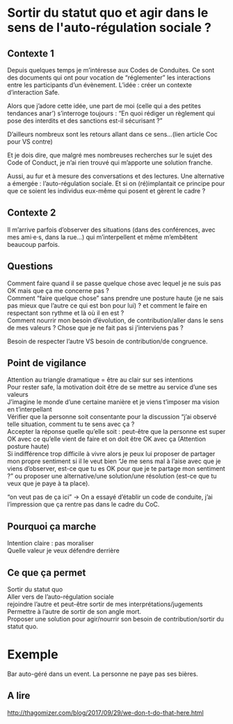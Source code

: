 # Sortir du statut quo et agir dans le sens de l'auto-régulation sociale ?

## Contexte 1
Depuis quelques temps je m’intéresse aux Codes de Conduites. Ce sont des documents qui ont pour vocation de “réglementer” les interactions entre les participants d’un évènement. L’idée : créer un contexte d’interaction Safe.  

Alors que j’adore cette idée, une part de moi (celle qui a des petites tendances anar’) s’interroge toujours : “En quoi rédiger un règlement qui pose des interdits et des sanctions est-il sécurisant ?”  

D’ailleurs nombreux sont les retours allant dans ce sens…(lien article Coc pour VS contre)  

Et je dois dire, que malgré mes nombreuses recherches sur le sujet des Code of Conduct, je n’ai rien trouvé qui m’apporte une solution franche.  

Aussi, au fur et à mesure des conversations et des lectures. Une alternative a émergée : l’auto-régulation sociale. Et si on (ré)implantait ce principe pour que ce soient les individus eux-même qui posent et gèrent le cadre ?  

## Contexte 2
Il m’arrive parfois d’observer des situations (dans des conférences, avec mes ami·e·s, dans la rue…) qui m’interpellent et même m’embêtent beaucoup parfois.  

## Questions

Comment faire quand il se passe quelque chose avec lequel je ne suis pas OK mais que ça me concerne pas ?  
Comment “faire quelque chose” sans prendre une posture haute (je ne sais pas mieux que l’autre ce qui est bon pour lui) ? et comment le faire en respectant son rythme et là où il en est ?  
Comment nourrir mon besoin d’évolution, de contribution/aller dans le sens de mes valeurs ? Chose que je ne fait pas si j’interviens pas ?   

Besoin de respecter l’autre VS besoin de contribution/de congruence.  

## Point de vigilance

Attention au triangle dramatique = être au clair sur ses intentions  
Pour rester safe, la motivation doit être de se mettre au service d’une ses valeurs  
J’imagine le monde d’une certaine manière et je viens t’imposer ma vision en t’interpellant  
Vérifier que la personne soit consentante pour la discussion “j’ai observé telle situation, comment tu te sens avec ça ?   
Accepter la réponse quelle qu’elle soit : peut-être que la personne est super OK avec ce qu’elle vient  de faire et on doit être OK avec ça (Attention posture haute)  
Si indifférence trop difficile à vivre alors je peux lui proposer de partager mon propre sentiment si il le veut bien “Je me sens mal à l’aise avec que je viens d’observer, est-ce que tu es OK pour que je te partage mon sentiment ?” ou proposer une alternative/une solution/une résolution (est-ce que tu veux que je paye à ta place).  

“on veut pas de ça ici” → On a essayé d’établir un code de conduite, j’ai l’impression que ça rentre pas dans le cadre du CoC.   

## Pourquoi ça marche

Intention claire : pas moraliser  
Quelle valeur je veux défendre derrière  

## Ce que ça permet 

Sortir du statut quo  
Aller vers de l’auto-régulation sociale  
rejoindre l’autre et peut-être sortir de mes interprétations/jugements  
Permettre à l’autre de sortir de son angle mort.   
Proposer une solution pour agir/nourrir son besoin de contribution/sortir du statut quo.  

# Exemple

Bar auto-géré dans un event. La personne ne paye pas ses bières.  

## A lire
http://thagomizer.com/blog/2017/09/29/we-don-t-do-that-here.html



